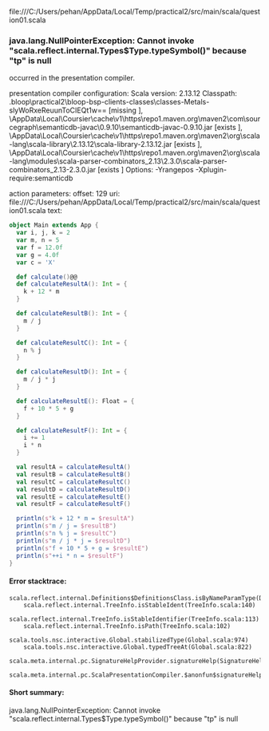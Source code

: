 file:///C:/Users/pehan/AppData/Local/Temp/practical2/src/main/scala/question01.scala
### java.lang.NullPointerException: Cannot invoke "scala.reflect.internal.Types$Type.typeSymbol()" because "tp" is null

occurred in the presentation compiler.

presentation compiler configuration:
Scala version: 2.13.12
Classpath:
<WORKSPACE>\.bloop\practical2\bloop-bsp-clients-classes\classes-Metals-slyWoRxeReuunToCIEQt1w== [missing ], <HOME>\AppData\Local\Coursier\cache\v1\https\repo1.maven.org\maven2\com\sourcegraph\semanticdb-javac\0.9.10\semanticdb-javac-0.9.10.jar [exists ], <HOME>\AppData\Local\Coursier\cache\v1\https\repo1.maven.org\maven2\org\scala-lang\scala-library\2.13.12\scala-library-2.13.12.jar [exists ], <HOME>\AppData\Local\Coursier\cache\v1\https\repo1.maven.org\maven2\org\scala-lang\modules\scala-parser-combinators_2.13\2.3.0\scala-parser-combinators_2.13-2.3.0.jar [exists ]
Options:
-Yrangepos -Xplugin-require:semanticdb


action parameters:
offset: 129
uri: file:///C:/Users/pehan/AppData/Local/Temp/practical2/src/main/scala/question01.scala
text:
```scala
object Main extends App {
  var i, j, k = 2
  var m, n = 5
  var f = 12.0f
  var g = 4.0f
  var c = 'X'

  def calculate()@@
  def calculateResultA(): Int = {
    k + 12 * m
  }

  def calculateResultB(): Int = {
    m / j
  }

  def calculateResultC(): Int = {
    n % j
  }

  def calculateResultD(): Int = {
    m / j * j
  }

  def calculateResultE(): Float = {
    f + 10 * 5 + g
  }

  def calculateResultF(): Int = {
    i += 1
    i * n
  }

  val resultA = calculateResultA()
  val resultB = calculateResultB()
  val resultC = calculateResultC()
  val resultD = calculateResultD()
  val resultE = calculateResultE()
  val resultF = calculateResultF()

  println(s"k + 12 * m = $resultA")
  println(s"m / j = $resultB")
  println(s"n % j = $resultC")
  println(s"m / j * j = $resultD")
  println(s"f + 10 * 5 + g = $resultE")
  println(s"++i * n = $resultF")
}

```



#### Error stacktrace:

```
scala.reflect.internal.Definitions$DefinitionsClass.isByNameParamType(Definitions.scala:428)
	scala.reflect.internal.TreeInfo.isStableIdent(TreeInfo.scala:140)
	scala.reflect.internal.TreeInfo.isStableIdentifier(TreeInfo.scala:113)
	scala.reflect.internal.TreeInfo.isPath(TreeInfo.scala:102)
	scala.tools.nsc.interactive.Global.stabilizedType(Global.scala:974)
	scala.tools.nsc.interactive.Global.typedTreeAt(Global.scala:822)
	scala.meta.internal.pc.SignatureHelpProvider.signatureHelp(SignatureHelpProvider.scala:23)
	scala.meta.internal.pc.ScalaPresentationCompiler.$anonfun$signatureHelp$1(ScalaPresentationCompiler.scala:332)
```
#### Short summary: 

java.lang.NullPointerException: Cannot invoke "scala.reflect.internal.Types$Type.typeSymbol()" because "tp" is null